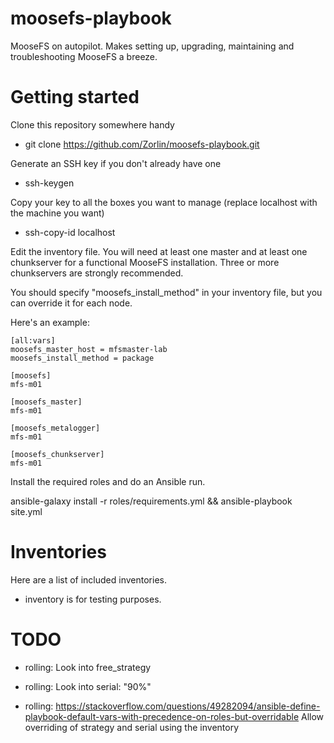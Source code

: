 moosefs-playbook
================

MooseFS on autopilot. Makes setting up, upgrading, maintaining and troubleshooting MooseFS a breeze.

Getting started
===============

Clone this repository somewhere handy
* git clone https://github.com/Zorlin/moosefs-playbook.git

Generate an SSH key if you don't already have one
* ssh-keygen

Copy your key to all the boxes you want to manage (replace localhost with the machine you want)
* ssh-copy-id localhost

Edit the inventory file. You will need at least one master and at least one chunkserver for a functional MooseFS installation. Three or more chunkservers are strongly recommended.

You should specify "moosefs_install_method" in your inventory file, but you can override it for each node.

Here's an example:

```
[all:vars]
moosefs_master_host = mfsmaster-lab
moosefs_install_method = package

[moosefs]
mfs-m01

[moosefs_master]
mfs-m01

[moosefs_metalogger]
mfs-m01

[moosefs_chunkserver]
mfs-m01
```

Install the required roles and do an Ansible run.

ansible-galaxy install -r roles/requirements.yml && ansible-playbook site.yml

Inventories
===========
Here are a list of included inventories.

* inventory is for testing purposes.

TODO
====

* rolling: Look into free_strategy

* rolling: Look into serial: "90%"

* rolling: https://stackoverflow.com/questions/49282094/ansible-define-playbook-default-vars-with-precedence-on-roles-but-overridable
  Allow overriding of strategy and serial using the inventory
